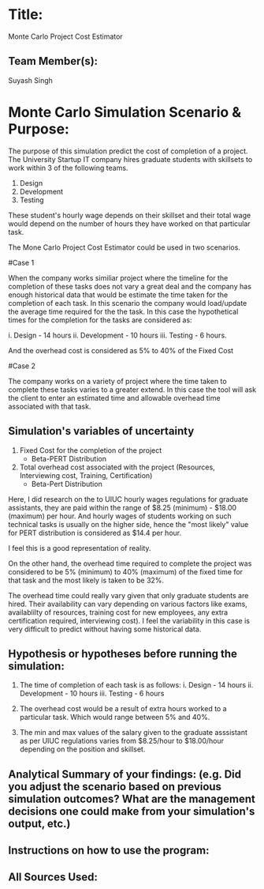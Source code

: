 

# Title: 
Monte Carlo Project Cost Estimator


## Team Member(s):
Suyash Singh

# Monte Carlo Simulation Scenario & Purpose:

The purpose of this simulation predict the cost of completion of a project. The University Startup IT company hires graduate students with skillsets to work within 3 of the following teams.

1. Design 
2. Development 
3. Testing 

These student's hourly wage depends on their skillset and their total wage would depend on the number of hours they have worked on that particular task.

The Mone Carlo Project Cost Estimator could be used in two scenarios. 

#Case 1

When the company  works similiar project where the timeline for the completion of these tasks does not vary a great deal and the company has enough historical data that would be estimate the time taken for the completion of each task.
In this scenario the company would load/update the average time required for the the task.
In this case the hypothetical times for the completion for the tasks are considered as:
   
   i. Design - 14 hours
   ii. Development - 10 hours
   iii. Testing - 6 hours.
 
 And the overhead cost is considered as 5% to 40% of the Fixed Cost
 
 #Case 2
 
 The company works on a variety of project where the time taken to complete these tasks varies to a greater extend. 
 In this case the tool will ask the client to enter an estimated time and allowable overhead time associated with that task.
 
 
## Simulation's variables of uncertainty

1. Fixed Cost for the completion of the project
    - Beta-PERT Distribution  
2. Total overhead cost associated with the project (Resources, Interviewing cost, Training, Certification)
    - Beta-Pert Distribution

Here, I did research on the to UIUC hourly wages regulations for graduate assistants, they are paid within the range of $8.25 (minimum) - $18.00 (maximum) per hour. And hourly wages of students working on such technical tasks is usually on the higher side, hence the "most likely" value for PERT distribution is considered as $14.4 per hour. 

I feel this is a good representation of reality.

On the other hand, the overhead time required to complete the project was considered to be 5% (minimum) to 40% (maximum) of the fixed time for that task and the most likely is taken to be 32%.

The overhead time could really vary given that only graduate students are hired. Their availability can vary depending on various factors like exams, availablilty of resources, training cost for new employees, any extra certification required, interviewing cost). I feel the variability in this case is very difficult to predict without having some historical data. 

## Hypothesis or hypotheses before running the simulation:

1. The time of completion of each task is as follows:
    i. Design - 14 hours
    ii. Development - 10 hours
    iii. Testing - 6 hours
    
2. The overhead cost would be a result of extra hours worked to a particular task. Which would range between 5% and 40%.

3. The min and max values of the salary given to the graduate asssistant as per UIUC regulations varies from $8.25/hour to $18.00/hour depending on the position and skillset.

## Analytical Summary of your findings: (e.g. Did you adjust the scenario based on previous simulation outcomes?  What are the management decisions one could make from your simulation's output, etc.)

## Instructions on how to use the program:

## All Sources Used:

